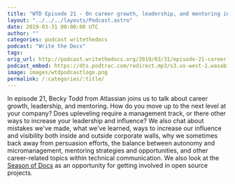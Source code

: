 ```yaml
---
title: "WTD Episode 21 - On career growth, leadership, and mentoring in tech writing, with Becky Todd"
layout: "../../../layouts/Podcast.astro"
date: 2019-03-31 00:00:00 UTC
author: ""
categories: podcast writethedocs
podcast: "Write the Docs"
tags: 
orig_url: http://podcast.writethedocs.org/2019/03/31/episode-21-career-growth-leadership-mentoring-technical-writing/
podcast_embed: https://dts.podtrac.com/redirect.mp3/s3.us-west-1.wasabisys.com/writethedocs-podcast/wtd_episode_21_career_growth.mp3
image: images/wtdpodcastlogo.png
permalink: /:categories/:title/
---
```

In episode 21, Becky Todd from Atlassian joins us to talk about career growth, leadership, and mentoring. How do you move up to the next level at your company? Does upleveling require a management track, or there other ways to increase your leadership and influence? We also chat about mistakes we've made, what we've learned, ways to increase our influence and visibility both inside and outside corporate walls, why we sometimes back away from persuasion efforts, the balance between autonomy and micromanagement, mentoring strategies and opportunities, and other career-related topics within technical communication. We also look at the [Season of Docs](https://developers.google.com/season-of-docs/) as an opportunity for getting involved in open source projects.
